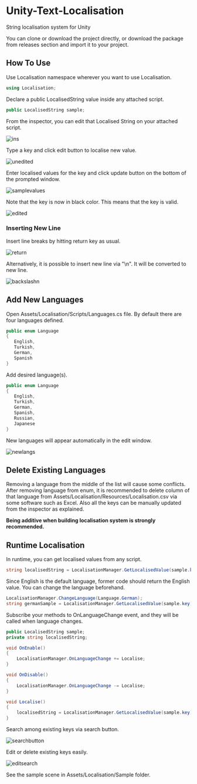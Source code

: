# Unity-Text-Localisation
 String localisation system for Unity
 
 You can clone or download the project directly, or download the package from releases section and import it to your project.
 
 ## How To Use
 
  Use Localisation namespace wherever you want to use Localisation.
```csharp
using Localisation;
```

Declare a public LocalisedString value inside any attached script.

```csharp
public LocalisedString sample;
```

From the inspector, you can edit that Localised String on your attached script.

![ins](https://user-images.githubusercontent.com/32217921/77640598-bc539700-6f6b-11ea-8921-67bc720e27a6.png)

Type a key and click edit button to localise new value.

![unedited](https://user-images.githubusercontent.com/32217921/77641026-692e1400-6f6c-11ea-91b7-549f6591b9a3.png)

Enter localised values for the key and click update button on the bottom of the prompted window.

![samplevalues](https://user-images.githubusercontent.com/32217921/77641591-5700a580-6f6d-11ea-9766-4b675f618703.png)

Note that the key is now in black color. This means that the key is valid.

![edited](https://user-images.githubusercontent.com/32217921/77643621-c62bc900-6f70-11ea-9c21-fc0edbe52a5d.png)

### Inserting New Line

Insert line breaks by hitting return key as usual.

![return](https://user-images.githubusercontent.com/32217921/77662407-df427300-6f8c-11ea-9797-33736ace9f88.png)

Alternatively, it is possible to insert new line via "\n". It will be converted to new line.

![backslashn](https://user-images.githubusercontent.com/32217921/77662428-e8cbdb00-6f8c-11ea-9a15-3a8f8c57e8ef.png)

 ## Add New Languages
 
 Open Assets/Localisation/Scripts/Languages.cs file. By default there are four languages defined.
 ```csharp
public enum Language
{
    English,
    Turkish,
    German,
    Spanish
}
``` 

 Add desired language(s).
 ```csharp
public enum Language
{
    English,
    Turkish,
    German,
    Spanish,
    Russian,
    Japanese
}
``` 

New languages will appear automatically in the edit window.

![newlangs](https://user-images.githubusercontent.com/32217921/77647710-f6c33100-6f77-11ea-916f-39a83c6ad96e.png)

 ## Delete Existing Languages
 
 Removing a language from the middle of the list will cause some conflicts. After removing language from enum, it is recommended to delete column of that language from Assets/Localisation/Resources/Localisation.csv via some software such as Excel. Also all the keys can be manually updated from the inspector as explained.
 
 **Being additive when building localisation system is strongly recommended.**

 ## Runtime Localisation

In runtime, you can get localised values from any script.
```csharp
string localisedString = LocalisationManager.GetLocalisedValue(sample.key);
``` 

Since English is the default language, former code should return the English value. You can change the language beforehand.
```csharp
LocalisationManager.ChangeLanguage(Language.German);
string germanSample = LocalisationManager.GetLocalisedValue(sample.key);
``` 

Subscribe your methods to OnLanguageChange event, and they will be called when language changes.
```csharp
public LocalisedString sample;
private string localisedString;

void OnEnable()
{
    LocalisationManager.OnLanguageChange += Localise;
}

void OnDisable()
{
    LocalisationManager.OnLanguageChange -= Localise;
}

void Localise()
{
    localisedString = LocalisationManager.GetLocalisedValue(sample.key);
}
``` 

Search among existing keys via search button.

![searchbutton](https://user-images.githubusercontent.com/32217921/77644243-c5476700-6f71-11ea-8442-d330444baa90.png)

Edit or delete existing keys easily.

![editsearch](https://user-images.githubusercontent.com/32217921/77644545-3555ed00-6f72-11ea-822b-0483033e23dc.png)

See the sample scene in Assets/Localisation/Sample folder.
